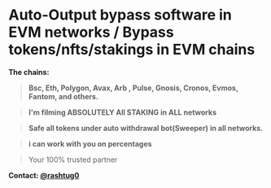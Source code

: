 # Auto-Output bypass software in EVM networks / Bypass tokens/nfts/stakings in EVM chains


**The chains:**
> **Bsc, Eth, Polygon, Avax, Arb , Pulse, Gnosis, Cronos, Evmos, Fantom, and others.**

> **I'm filming ABSOLUTELY All STAKING in ALL networks**

> **Safe all tokens under auto withdrawal bot(Sweeper) in all networks.**

> **i can work with you on percentages**

> Your 100% trusted partner


**Contact: [@rashtug0](https://t.me/rashtug0)**
